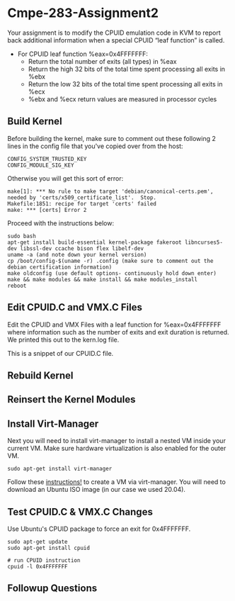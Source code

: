 # Cmpe-283-Assignment2

Your assignment is to modify the CPUID emulation code in KVM to report back additional information when a
special CPUID “leaf function” is called.

- For CPUID leaf function %eax=0x4FFFFFFF:
  - Return the total number of exits (all types) in %eax
  - Return the high 32 bits of the total time spent processing all exits in %ebx
  - Return the low 32 bits of the total time spent processing all exits in %ecx
  - %ebx and %ecx return values are measured in processor cycles 

## Build Kernel
Before building the kernel, make sure to comment out these following 2 lines in the config file that you've copied over from the host: 
```
CONFIG_SYSTEM_TRUSTED_KEY
CONFIG_MODULE_SIG_KEY
```

Otherwise you will get this sort of error: 
```
make[1]: *** No rule to make target 'debian/canonical-certs.pem', needed by 'certs/x509_certificate_list'.  Stop.
Makefile:1851: recipe for target 'certs' failed
make: *** [certs] Error 2

```

Proceed with the instructions below: 

```
sudo bash
apt-get install build-essential kernel-package fakeroot libncurses5-dev libssl-dev ccache bison flex libelf-dev
uname -a (and note down your kernel version)
cp /boot/config-$(uname -r) .config (make sure to comment out the debian certification information)
make oldconfig (use default options- continuously hold down enter)
make && make modules && make install && make modules_install
reboot
```

## Edit CPUID.C and VMX.C Files
Edit the CPUID and VMX Files with a leaf function for %eax=0x4FFFFFFF where information such as the number of exits and exit duration is returned. We printed this out to the kern.log file.

This is a snippet of our CPUID.C file. 


## Rebuild Kernel

## Reinsert the Kernel Modules

## Install Virt-Manager
Next you will need to install virt-manager to install a nested VM inside your current VM. Make sure hardware virtualization is also enabled for the outer VM. 
```
sudo apt-get install virt-manager 
```
Follow these [instructions!](https://www.tecmint.com/create-virtual-machines-in-kvm-using-virt-manager/) to create a VM via virt-manager. You will need to download an Ubuntu ISO image (in our case we used 20.04).

## Test CPUID.C & VMX.C Changes
Use Ubuntu's CPUID package to force an exit for 0x4FFFFFFF. 
```
sudo apt-get update 
sudo apt-get install cpuid

# run CPUID instruction
cpuid -l 0x4FFFFFFF
```

## Followup Questions
